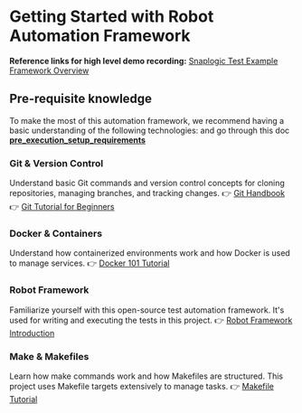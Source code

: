 # Getting Started with Robot Automation Framework


**Reference links for high level demo recording:** [Snaplogic Test Example Framework Overview](https://drive.google.com/file/d/1Ub-bQtmNfL_BiXGMb2k3ocRMGjfn0mhf/view?usp=drive_link)


## Pre-requisite knowledge


To make the most of this automation framework, we recommend having a basic understanding of the following technologies:
and go through this doc **[pre_execution_setup_requirements](https://github.com/SnapLogic/snaplogic-robotframework-examples/blob/main/README/Tutorials/02.pre_execution_setup_requiremements.md)**

### Git & Version Control
Understand basic Git commands and version control concepts for cloning repositories, managing branches, and tracking changes.
👉 [Git Handbook](https://guides.github.com/introduction/git-handbook/)
👉 [Git Tutorial for Beginners](https://www.atlassian.com/git/tutorials/what-is-version-control)

### Docker & Containers
Understand how containerized environments work and how Docker is used to manage services.
👉 [Docker 101 Tutorial](https://docs.docker.com/get-started/)

### Robot Framework
Familiarize yourself with this open-source test automation framework. It's used for writing and executing the tests in this project.
👉 [Robot Framework Introduction](https://robotframework.org/)

### Make & Makefiles
Learn how make commands work and how Makefiles are structured. This project uses Makefile targets extensively to manage tasks.
👉 [Makefile Tutorial](https://makefiletutorial.com/)


